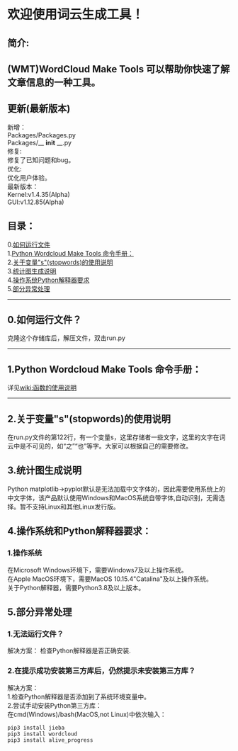 # 欢迎使用词云生成工具！  
## 简介:
(WMT)WordCloud Make Tools 可以帮助你快速了解文章信息的一种工具。
---
## 更新(最新版本)  
新增：  
Packages/Packages.py  
Packages/__ __init__ __.py  
修复:  
修复了已知问题和bug。  
优化:  
优化用户体验。  
最新版本：  
Kernel:v1.4.35(Alpha)  
GUI:v1.12.85(Alpha)  
## 目录：
0.[如何运行文件](https://github.com/XFTY/WordCloud-Make-Tool/blob/main/Readme.md#0%E5%A6%82%E4%BD%95%E8%BF%90%E8%A1%8C%E6%96%87%E4%BB%B6)  
1.[Python Wordcloud Make Tools 命令手册：](https://github.com/XFTY/WordCloud-Make-Tool/blob/main/Readme.md#1python-wordcloud-make-tools-%E5%91%BD%E4%BB%A4%E6%89%8B%E5%86%8C)    
2.[关于变量"s"(stopwords)的使用说明](https://github.com/XFTY/WordCloud-Make-Tool/blob/main/Readme.md#2%E5%85%B3%E4%BA%8E%E5%8F%98%E9%87%8Fsstopwords%E7%9A%84%E4%BD%BF%E7%94%A8%E8%AF%B4%E6%98%8E)   
3.[统计图生成说明](https://github.com/XFTY/WordCloud-Make-Tool/blob/main/Readme.md#3%E7%BB%9F%E8%AE%A1%E5%9B%BE%E7%94%9F%E6%88%90%E8%AF%B4%E6%98%8E)    
4.[操作系统Python解释器要求](https://github.com/XFTY/WordCloud-Make-Tool/blob/main/Readme.md#4%E6%93%8D%E4%BD%9C%E7%B3%BB%E7%BB%9F%E5%92%8Cpython%E8%A7%A3%E9%87%8A%E5%99%A8%E8%A6%81%E6%B1%82)    
5.[部分异常处理](https://github.com/XFTY/WordCloud-Make-Tool/blob/main/Readme.md#5%E9%83%A8%E5%88%86%E5%BC%82%E5%B8%B8%E5%A4%84%E7%90%86)    

----

## 0.如何运行文件？
克隆这个存储库后，解压文件，双击run.py

---
## 1.Python Wordcloud Make Tools 命令手册：  
详见[wiki:函数的使用说明](https://github.com/XFTY/WordCloud-Make-Tool/wiki/%E5%87%BD%E6%95%B0%E4%BD%BF%E7%94%A8%E8%AF%B4%E6%98%8E)

---
## 2.关于变量"s"(stopwords)的使用说明
在run.py文件的第122行，有一个变量s，这里存储者一些文字，这里的文字在词云中是不可见的，如“之”“也”等字。大家可以根据自己的需要修改。
## 3.统计图生成说明  
Python matplotlib->pyplot默认是无法加载中文字体的，因此需要使用系统上的中文字体，该产品默认使用Windows和MacOS系统自带字体,自动识别，无需选择。暂不支持Linux和其他Linux发行版。
## 4.操作系统和Python解释器要求：
### 1.操作系统
在Microsoft Windows环境下，需要Windows7及以上操作系统。  
在Apple MacOS环境下，需要MacOS 10.15.4"Catalina"及以上操作系统。  
关于Python解释器，需要Python3.8及以上版本。
## 5.部分异常处理
### 1.无法运行文件？  
解决方案：
检查Python解释器是否正确安装.  
### 2.在提示成功安装第三方库后，仍然提示未安装第三方库？
解决方案：  
1.检查Python解释器是否添加到了系统环境变量中。  
2.尝试手动安装Python第三方库：  
在cmd(Windows)/bash(MacOS,not Linux)中依次输入：

    pip3 install jieba
    pip3 install wordcloud
    pip3 install alive_progress
